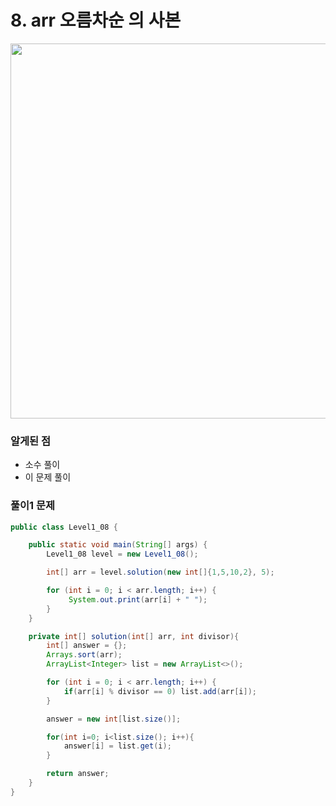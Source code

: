 # 8. arr 오름차순 의 사본
<img width="600"  src="https://user-images.githubusercontent.com/33523029/122941207-2564cd00-d3b0-11eb-8656-2899bef4affa.png">

### 알게된 점

- 소수 풀이
- 이 문제 풀이

### 풀이1 문제

```java
public class Level1_08 {

    public static void main(String[] args) {
        Level1_08 level = new Level1_08();

        int[] arr = level.solution(new int[]{1,5,10,2}, 5);

        for (int i = 0; i < arr.length; i++) {
             System.out.print(arr[i] + " ");
        }
    }

    private int[] solution(int[] arr, int divisor){
        int[] answer = {};
        Arrays.sort(arr);
        ArrayList<Integer> list = new ArrayList<>();

        for (int i = 0; i < arr.length; i++) {
            if(arr[i] % divisor == 0) list.add(arr[i]);
        }

        answer = new int[list.size()];

        for(int i=0; i<list.size(); i++){
            answer[i] = list.get(i);
        }

        return answer;
    }
}
```
